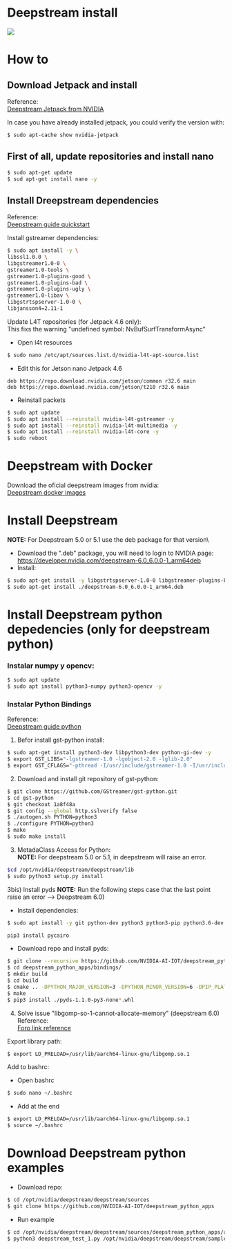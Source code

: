# Deepstream install
![](https://developer.nvidia.com/sites/default/files/deepstreamsdk3-workflow.png)


# How to
## Download Jetpack and install
Reference:\
[Deepstream Jetpack from NVIDIA](https://developer.nvidia.com/embedded/jetpack)

In case you have already installed jetpack, you could verify the version with:
```sh
$ sudo apt-cache show nvidia-jetpack
```

## First of all, update repositories and install nano
```sh
$ sudo apt-get update
$ sud apt-get install nano -y
```

## Install Dreepstream dependencies
Reference:\
[Deepstream guide quickstart](https://docs.nvidia.com/metropolis/deepstream/dev-guide/text/DS_Quickstart.html)

Install gstreamer dependencies:
```sh
$ sudo apt install -y \
libssl1.0.0 \
libgstreamer1.0-0 \
gstreamer1.0-tools \
gstreamer1.0-plugins-good \
gstreamer1.0-plugins-bad \
gstreamer1.0-plugins-ugly \
gstreamer1.0-libav \
libgstrtspserver-1.0-0 \
libjansson4=2.11-1
```

Update L4T repositories (for Jetpack 4.6 only):\
This fixs the warning "undefined symbol: NvBufSurfTransformAsync"
- Open l4t resources 
```sh
$ sudo nano /etc/apt/sources.list.d/nvidia-l4t-apt-source.list
```
- Edit this for Jetson nano Jetpack 4.6
```
deb https://repo.download.nvidia.com/jetson/common r32.6 main
deb https://repo.download.nvidia.com/jetson/t210 r32.6 main
```
- Reinstall packets
```sh
$ sudo apt update
$ sudo apt install --reinstall nvidia-l4t-gstreamer -y
$ sudo apt install --reinstall nvidia-l4t-multimedia -y
$ sudo apt install --reinstall nvidia-l4t-core -y
$ sudo reboot
```

# Deepstream with Docker
Download the oficial deepstream images from nvidia:\
[Deepstream docker images](https://docs.nvidia.com/metropolis/deepstream/dev-guide/text/DS_docker_containers.html)

# Install Deepstream
__NOTE:__ For Deepstream 5.0 or 5.1 use the deb package for that version\

- Download the ".deb" package, you will need to login to NVIDIA page:\
https://developer.nvidia.com/deepstream-6.0_6.0.0-1_arm64deb
- Install:
```sh
$ sudo apt-get install -y libgstrtspserver-1.0-0 libgstreamer-plugins-base1.0-dev
$ sudo apt-get install ./deepstream-6.0_6.0.0-1_arm64.deb
```

# Install Deepstream python depedencies (only for deepstream python)
### Instalar numpy y opencv:
```sh
$ sudo apt update
$ sudo apt install python3-numpy python3-opencv -y
```

### Instalar Python Bindings
Reference:\
[Deepstream guide python](https://docs.nvidia.com/metropolis/deepstream/dev-guide/text/DS_Python_Sample_Apps.html)

1) Befor install gst-python install:
```sh
$ sudo apt-get install python3-dev libpython3-dev python-gi-dev -y
$ export GST_LIBS="-lgstreamer-1.0 -lgobject-2.0 -lglib-2.0"
$ export GST_CFLAGS="-pthread -I/usr/include/gstreamer-1.0 -I/usr/include/glib-2.0 -I/usr/lib/x86_64-linux-gnu/glib-2.0/include"
```

2) Download and install git repository of gst-python:
```sh
$ git clone https://github.com/GStreamer/gst-python.git
$ cd gst-python
$ git checkout 1a8f48a
$ git config --global http.sslverify false
$ ./autogen.sh PYTHON=python3
$ ./configure PYTHON=python3
$ make
$ sudo make install
```

3) MetadaClass Access for Python:\
__NOTE:__ For deepstream 5.0 or 5.1, in deepstream will raise an error.
```sh
$cd /opt/nvidia/deepstream/deepstream/lib
$ sudo python3 setup.py install
```

3bis) Install pyds 
__NOTE:__ Run the following steps case that the last point raise an error --> Deepstream 6.0)
- Install dependencies:
```sh
$ sudo apt install -y git python-dev python3 python3-pip python3.6-dev cmake g++ build-essential libglib2.0-dev libglib2.0-dev-bin python-gi-dev libtool m4 autoconf automake libgirepository1.0-dev libcairo2-dev pkg-config
```
```sh
pip3 install pycairo
```
- Download repo and install pyds:
```sh
$ git clone --recursive https://github.com/NVIDIA-AI-IOT/deepstream_python_apps.git
$ cd deepstream_python_apps/bindings/
$ mkdir build
$ cd build
$ cmake .. -DPYTHON_MAJOR_VERSION=3 -DPYTHON_MINOR_VERSION=6 -DPIP_PLATFORM=linux_aarch64 -DDS_PATH=/opt/nvidia/deepstream/deepstream
$ make
$ pip3 install ./pyds-1.1.0-py3-none*.whl
```

4) Solve issue "libgomp-so-1-cannot-allocate-memory" (deepstream 6.0)
Reference:\
[Foro link reference](https://forums.developer.nvidia.com/t/error-importerror-usr-lib-aarch64-linux-gnu-libgomp-so-1-cannot-allocate-memory-in-static-tls-block-i-looked-through-available-threads-already/166494)

Export library path:
```sh
$ export LD_PRELOAD=/usr/lib/aarch64-linux-gnu/libgomp.so.1
```

Add to bashrc:
- Open bashrc
```sh
$ sudo nano ~/.bashrc
```
- Add at the end
```sh
$ export LD_PRELOAD=/usr/lib/aarch64-linux-gnu/libgomp.so.1
$ source ~/.bashrc
```

# Download Deepstream python examples
- Download repo:
```sh
$ cd /opt/nvidia/deepstream/deepstream/sources
$ git clone https://github.com/NVIDIA-AI-IOT/deepstream_python_apps
```
- Run example
```sh
$ cd /opt/nvidia/deepstream/deepstream/sources/deepstream_python_apps/apps/deepstream-test1
$ python3 deepstream_test_1.py /opt/nvidia/deepstream/deepstream/samples/streams/sample_720p.h264
```
